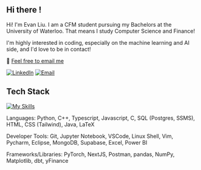 ## Hi there !

Hi! I'm Evan Liu. I am a CFM student pursuing my Bachelors at the University of Waterloo. That means I study Computer Science and Finance! 

I'm highly interested in coding, especially on the machine learning and AI side, and I'd love to be in contact!

 📧 [Feel free to email me](mailto:your-email@example.com)

[![LinkedIn](https://img.shields.io/badge/LinkedIn-black?logo=linkedin&logoColor=white&style=for-the-badge)](https://linkedin.com/in/evanyxliu)
[![Email](https://img.shields.io/badge/Email-black?style=for-the-badge&logo=gmail&logoColor=white)](mailto:e246liu@uwaterloo.ca)

## Tech Stack

[![My Skills](https://skillicons.dev/icons?i=py,pytorch,js,react,nextjs,ts,aws,docker,c,cpp,postgres,postman,html,tailwind,css,git,mongodb,supabase,vim,powershell,vscode,pycharm,eclipse,&perline=15)](https://skillicons.dev)

 Languages: Python, C++, Typescript, Javascript, C,  SQL (Postgres, SSMS), HTML, CSS (Tailwind), Java, LaTeX <br/>

 Developer Tools: Git, Jupyter Notebook, VSCode, Linux Shell, Vim, Pycharm, Eclipse, MongoDB, Supabase, Excel, Power BI <br/>

 Frameworks/Libraries: PyTorch, NextJS, Postman, pandas, NumPy, Matplotlib, dbt, yFinance <br/>
 
<!--
**EYXLiu/EYXLiu** is a ✨ _special_ ✨ repository because its `README.md` (this file) appears on your GitHub profile.

Here are some ideas to get you started:

- 🔭 I’m currently working on ...
- 🌱 I’m currently learning ...
- 👯 I’m looking to collaborate on ...
- 🤔 I’m looking for help with ...
- 💬 Ask me about ...
- 📫 How to reach me: ...
- 😄 Pronouns: ...
- ⚡ Fun fact: ...
-->
